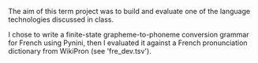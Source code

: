 The aim of this term project was to build and evaluate one of the language technologies discussed in class. 

I chose to write a finite-state grapheme-to-phoneme conversion grammar for French using Pynini, 
then I evaluated it against a French pronunciation dictionary from WikiPron (see 'fre_dev.tsv').
